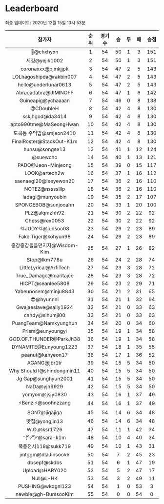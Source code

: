 # Leaderboard
최종 업데이트: 2020년 12월 15일 13시 53분




| 참가자 | 순위 | 경기수 | 승 | 무 | 패 | 승점 |
|:---:|:---:|:---:|:---:|:---:|:---:|:---:|
| 👑@chxhyxn | 1 | 54 | 50 | 1 | 3 | 151 |
| 세깅@yejik1002 | 2 | 54 | 50 | 1 | 3 | 151 |
| coronaxxx@pjmkjjpk | 3 | 54 | 47 | 2 | 5 | 143 |
| LOLhagoshipda@rakbin007 | 4 | 54 | 47 | 2 | 5 | 143 |
| hello@underlunar0613 | 5 | 54 | 47 | 2 | 5 | 143 |
| Abracadabra@JIMINOFF | 6 | 54 | 47 | 1 | 6 | 142 |
| Guineapig@ychaaaan | 7 | 54 | 46 | 0 | 8 | 138 |
| @CDoubleH | 8 | 54 | 42 | 4 | 8 | 130 |
| sskjhgod@da3414 | 9 | 54 | 42 | 4 | 8 | 130 |
| apto990tme@MaSeongHwan | 10 | 54 | 42 | 4 | 8 | 130 |
| 도곡동 주먹밥@smjeon2410 | 11 | 54 | 42 | 4 | 8 | 130 |
| FinalRoster@StackOut-K1m | 12 | 54 | 42 | 4 | 8 | 130 |
| hunsu@songse13 | 13 | 54 | 41 | 1 | 12 | 124 |
| @suewcho | 14 | 54 | 40 | 1 | 13 | 121 |
| PADO@Jeon-Minjeong | 15 | 54 | 39 | 0 | 15 | 117 |
| LOOK@artech2w | 16 | 54 | 37 | 1 | 16 | 112 |
| saenaegi20@leeyewon20 | 17 | 54 | 36 | 2 | 16 | 110 |
| NOTEZ@nsssslllp | 18 | 54 | 36 | 2 | 16 | 110 |
| ladagi@munyoubin | 19 | 54 | 35 | 2 | 17 | 107 |
| SPONGEBOB@sunjooahn | 20 | 54 | 33 | 1 | 20 | 100 |
| PLZ@alqmzhh92 | 21 | 54 | 30 | 2 | 22 | 92 |
| Chess@rex0053 | 22 | 54 | 30 | 2 | 22 | 92 |
| 💘JUDY💘@junsoo08 | 23 | 54 | 29 | 2 | 23 | 89 |
| Fake Tiger@kohyun98 | 24 | 54 | 29 | 2 | 23 | 89 |
| 종강종강돌을던지자@Wisdom-Kim | 25 | 54 | 27 | 1 | 26 | 82 |
| Stop@lkm778u | 26 | 54 | 24 | 2 | 28 | 74 |
| LittleLyrical@ArfiTech | 27 | 54 | 23 | 3 | 28 | 72 |
| True_Damage@maritajee | 28 | 54 | 23 | 3 | 28 | 72 |
| HICPT@seanlee5808 | 29 | 54 | 23 | 2 | 29 | 71 |
| Yabeunosem@minju8843 | 30 | 54 | 21 | 2 | 31 | 65 |
| 😎@hyunnni | 31 | 54 | 21 | 1 | 32 | 64 |
| Gwajaeslave@sally1924 | 32 | 54 | 21 | 0 | 33 | 63 |
| candy@sihumji00 | 33 | 54 | 21 | 0 | 33 | 63 |
| PuangTeam@Namkyunghun | 34 | 54 | 20 | 0 | 34 | 60 |
| Prism@eunyoungyi | 35 | 54 | 19 | 1 | 34 | 58 |
| GOD.OF.THUNDER@ParkJh38 | 36 | 54 | 19 | 1 | 34 | 58 |
| DYNAMITE@Eunyoung1223 | 37 | 54 | 18 | 1 | 35 | 55 |
| peanut@kahyeon17 | 38 | 54 | 17 | 1 | 36 | 52 |
| AGANG@jbr1tr | 39 | 54 | 15 | 5 | 34 | 50 |
| Why Should I@shindongmin11 | 40 | 54 | 15 | 5 | 34 | 50 |
| Jg Gap@sunghyun2001 | 41 | 54 | 15 | 5 | 34 | 50 |
| NaDa@yjh9929 | 42 | 54 | 15 | 5 | 34 | 50 |
| yomyom@jsjy0830 | 43 | 54 | 16 | 1 | 37 | 49 |
| ⚡Benzi⚡@soohnzzang | 44 | 54 | 16 | 1 | 37 | 49 |
| SON7@jigajiga | 45 | 54 | 14 | 6 | 34 | 48 |
| 맛집@yongjin13 | 46 | 54 | 14 | 6 | 34 | 48 |
| W.O.@ksr1726 | 47 | 54 | 11 | 1 | 42 | 34 |
| ◝(⁰▿⁰)◜@sara-k1m | 48 | 54 | 10 | 4 | 40 | 34 |
| 폭풍전사119@sukk719 | 49 | 54 | 10 | 1 | 43 | 31 |
| jmtggm@dlaJinsook6 | 50 | 54 | 7 | 2 | 45 | 23 |
| dbsepf@skdbs | 51 | 54 | 6 | 1 | 47 | 19 |
| Upload@HARY020 | 52 | 54 | 5 | 2 | 47 | 17 |
| Null@L-HK | 53 | 54 | 3 | 2 | 49 | 11 |
| PUSHING@wkdgnl123 | 54 | 54 | 1 | 0 | 53 | 3 |
| newbie@gh-BumsooKim | 55 | 54 | 0 | 0 | 54 | 0 |